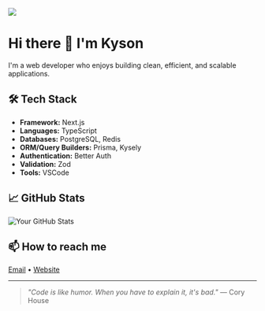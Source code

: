 ![](https://i.ibb.co/VYqC6P71/kysonbanner.png)
# Hi there 👋 I'm Kyson

I'm a web developer who enjoys building clean, efficient, and scalable applications.

## 🛠️ Tech Stack
- **Framework:** Next.js
- **Languages:** TypeScript
- **Databases:** PostgreSQL, Redis
- **ORM/Query Builders:** Prisma, Kysely
- **Authentication:** Better Auth
- **Validation:** Zod
- **Tools:** VSCode

## 📈 GitHub Stats
![Your GitHub Stats](https://github-readme-stats.vercel.app/api?username=kysondev&show_icons=true&hide_title=true&hide=stars&theme=dark)

## 📫 How to reach me
[Email](mailto:email@kyson.dev) • [Website](https://kyson.dev)

---

> *"Code is like humor. When you have to explain it, it's bad."* — Cory House
